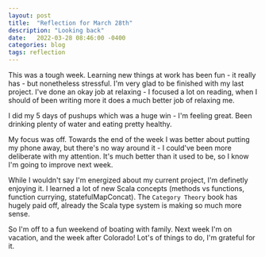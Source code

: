 ```yaml
---
layout: post
title:  "Reflection for March 28th"
description: "Looking back"
date:   2022-03-28 08:46:00 -0400
categories: blog
tags: reflection
---
```


This was a tough week.  Learning new things at work has been fun - it really has - but nonetheless stressful.  I'm very glad to be finished with my last project.  I've done an okay job at relaxing - I focused a lot on reading, when I should of been writing more it does a much better job of relaxing me.

I did my 5 days of pushups which was a huge win - I'm feeling great.  Been drinking plenty of water and eating pretty healthy.

My focus was off.  Towards the end of the week I was better about putting my phone away, but there's no way around it - I could've been more deliberate with my attention.  It's much better than it used to be, so I know I'm going to improve next week.

While I wouldn't say I'm energized about my current project, I'm definetly enjoying it.  I learned a lot of new Scala concepts (methods vs functions, function currying, statefulMapConcat).  The `Category Theory` book has hugely paid off, already the Scala type system is making so much more sense.

So I'm off to a fun weekend of boating with family.  Next week I'm on vacation, and the week after Colorado!  Lot's of things to do, I'm grateful for it.
